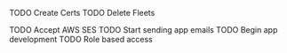 TODO Create Certs
TODO Delete Fleets

TODO Accept AWS SES
TODO Start sending app emails
TODO Begin app development
TODO Role based access